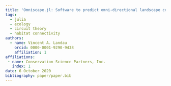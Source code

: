 ```yaml
---
title: 'Omniscape.jl: Software to predict omni-directional landscape connectivity with Julia'
tags:
  - julia
  - ecology
  - circuit theory
  - habitat connectivity
authors:
  - name: Vincent A. Landau
    orcid: 0000-0001-9290-9438
    affiliation: 1
affiliations:
 - name: Conservation Science Partners, Inc.
   index: 1
date: 6 October 2020
bibliography: paper/paper.bib
---
```

